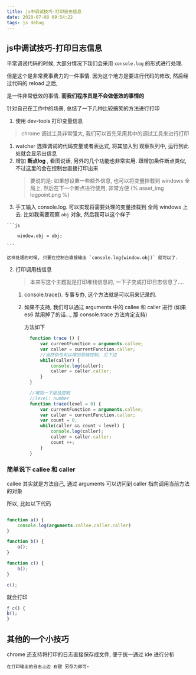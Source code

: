 ```yaml
---
title: js中调试技巧-打印日志信息
date: 2020-07-08 09:54:22
tags: js debug
---
```


## js中调试技巧-打印日志信息

平常调试代码的时候, 大部分情况下我们会采用 `console.log` 的形式进行处理.

但是这个是非常费事费力的一件事情. 因为这个地方是要进行代码的修改, 然后经过代码的 reload 之后,

是一件非常低效的事情. **而我们程序员是不会做低效的事情的**

针对自己在工作中的场景, 总结了一下几种比较搞笑的方法进行打印

1. 使用 dev-tools 打印变量信息
  > chrome 调试工具非常强大, 我们可以首先采用其中的调试工具来进行打印
  1. watcher  选择调试的代码变量或者表达式, 将其加入到 观察队列中, 运行到此处就会显示出信息
  2. 增加 **断点log** , 看图说话, 另外的几个功能也非常实用. 跟增加条件断点类似, 不过这里的会在控制台直接打印出来
     > 要说的是: 如果想设置一些额外信息, 也可以将变量挂载到 windows 全局上, 然后在下一个断点进行使用, 非常方便
   {% asset_img logpoint.png %}
  3. 手工输入 console.log. 可以实现将需要处理的变量挂载到 全局 windows 上去.
    比如我需要观察 `obj` 对象, 然后我可以这个样子

    ```js

        window.obj = obj;

    ```

    这样处理的时候, 只要在控制台直接输出 `console.log(window.obj)` 就可以了.
2. 打印调用栈信息
   > 本来写这个主题就是打印堆栈信息的, 一下子变成打印日志信息了....

   1. console.trace(). 专事专办, 这个方法就是可以用来记录的.
   2. 如果不支持, 我们可以通过 arguments 中的 callee 和 caller 进行 (如果 es6 禁用掉了的话..., 那 console.trace 方法肯定支持)

      方法如下
      ```js
        function trace () {
            var currentFunction = arguments.callee;
            var caller = currentFunction.caller;
            //当然你也可以增加层级控制, 见下边
            while(caller) {
                console.log(caller);
                caller = caller.caller;
            }
        }

        //增加一下层及控制
        //level: number
        function trace(level = 0) {
            var currentFunction = arguments.callee;
            var caller = currentFunction.caller;
            var count = 0;
            while(caller && count < level) {
                console.log(caller);
                caller = caller.caller;
                count ++;
            }
        }
      ```
### 简单说下 callee 和 caller

callee 其实就是方法自己, 通过 arguments 可以访问到
caller 指向调用当前方法的对象

所以, 比如以下代码

```js

function a() {
    console.log(arguments.callee.caller.caller)
}

function b() {
    a();
}

function c() {
    b();
}

c();
```

就会打印

```js
ƒ c() {
b();
}
```
## 其他的一个小技巧

chrome 还支持将打印的日志直接保存成文件, 便于统一通过 ide 进行分析

`在打印输出的日志上边 右键 另存为即可~`

